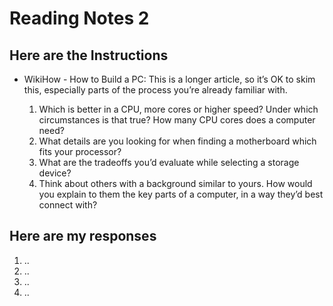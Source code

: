 # Reading Notes 2

## Here are the Instructions
 - WikiHow - How to Build a PC: This is a longer article, so it’s OK to skim this, especially parts of the process you’re already familiar with.

   1) Which is better in a CPU, more cores or higher speed? Under which circumstances is that true? How many CPU cores does a computer need?
   2) What details are you looking for when finding a motherboard which fits your processor?
   3) What are the tradeoffs you’d evaluate while selecting a storage device?
   4) Think about others with a background similar to yours. How would you explain to them the key parts of a computer, in a way they’d best connect with?

## Here are my responses
   1) ..
   2) ..
   3) ..
   4) ..
